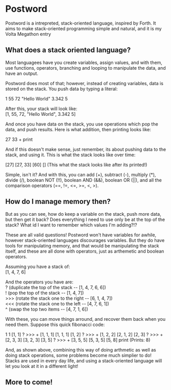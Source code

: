 Postword
========

Postword is a intrepreted, stack-oriented language, inspired by Forth. It aims to make stack-oriented programming simple and natural, and it is my Volta Megathon entry

What does a stack oriented language?
------------------------------------

Most languagees have you create variables, assign values, and with
them, use functions, operators, branching and looping to manipulate the data, and have an output.

Postword does most of that; however, instead of creating variables, data is stored on the stack. You push data by typing a literal:

1 55 72 "Hello World" 3.342 5

After this, your stack will look like: <br>
\[1, 55, 72, "Hello World", 3.342 5\] <br>

And once you have data on the stack, you use operations which pop the data, and push results. Here is what addition, then printing looks like:

27 33 + print

And if this doesn't make sense, just remember, its about pushing data to the stack, and using it. This is what the stack looks like over time: 

\[27\]
\[27, 33\]
\[60\]
\[\]  (This what the stack looks like after its printed!)

Simple, isn't it? And with this, you can add (+), subtract (-),
multiply (*), divide (/), boolean NOT (!!), boolean AND (&&), boolean OR (||), and all the comparison operators (==, !=, <=, >=, <, >).

How do I manage memory then?
----------------------------

But as you can see, how do keep a variable on the stack, push more data, but then get it back? Does everything I need to use only be at the top of the stack? What id I want to remember which values I'm adding?!?

These are all valid questions! Postword won't have variables for awhile, however stack-oriented languages discourages variables. But they do have tools for manipulating memory, and that would be manipulating the stack itself, and these are all done with operators, just as arthemetic and boolean operators. 

Assuming you have a stack of: <br>
\[1, 4, 7, 6\]

And the operators you have are: <br>
?   (duplicate the top of the stack -- \[1, 4, 7, 6, 6\]) <br>
!   (pop the top of the stack -- \[1, 4, 7\]) <br>
\>>> (rotate the stack one to the right -- \[6, 1, 4, 7\]) <br>
\<<< (rotate the stack one to the left -- \[4, 7, 6, 1\]) <br>
^   (swap the top two items -- \[4, 7, 1, 6\]) <br>

With these, you can move things arround, and recover them back when you need them. Suppose this quick fibonacci code:

1 1        \[1, 1\]
  ? >>> +  \[1, 1, 1\] \[1, 1, 1\] \[1, 2\]
  ? >>> +  \[1, 2, 2\] \[2, 1, 2\] \[2, 3\]
  ? >>> +  \[2, 3, 3\] \[3, 2, 3\] \[3, 5\]
  ? >>> +  \[3, 5, 5\] \[5, 3, 5\] \[5, 8\]
print      (Prints: 8)

And, as shown above, combining this way of doing arthmetic as well as doing stack operations, some problems become much simplier to do! Stacks are used in every day life, and using a stack-oriented language will let you look at it in a different light!

More to come!
-------------








